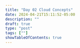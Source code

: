 ```yaml
---
title: "Day 02 Cloud Concepts"
date: 2024-04-21T15:11:52-05:00
description: ""
draft: true
type: "post"
tags: [""]
showTableOfContents: true
---
```


